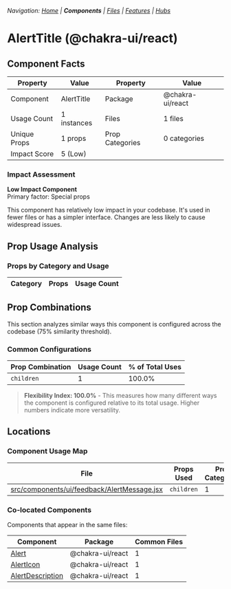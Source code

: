 
*Navigation: [Home](../../index.md) | **Components** | [Files](../../files.md) | [Features](../../features.md) | [Hubs](../../hubs.md)*



# AlertTitle (@chakra-ui/react)

## Component Facts

| Property | Value | Property | Value |
|----------|-------|----------|-------|
| Component | AlertTitle | Package | @chakra-ui/react |
| Usage Count | 1 instances | Files | 1 files |
| Unique Props | 1 props | Prop Categories | 0 categories |
| Impact Score | 5 (Low) | | |

### Impact Assessment

**Low Impact Component**  
Primary factor: Special props

This component has relatively low impact in your codebase. It&#x27;s used in fewer files or has a simpler interface. Changes are less likely to cause widespread issues.

## Prop Usage Analysis

### Props by Category and Usage

| Category | Props | Usage Count |
|----------|-------|-------------|

## Prop Combinations

This section analyzes similar ways this component is configured across the codebase (75% similarity threshold).

### Common Configurations

| Prop Combination | Usage Count | % of Total Uses |
|------------------|-------------|----------------|
| `children` | 1 | 100.0% |

> **Flexibility Index: 100.0%** - This measures how many different ways the component is configured relative to its total usage. Higher numbers indicate more versatility.

## Locations

### Component Usage Map

| File | Props Used | Prop Categories |
|------|------------|----------------|
| [src/components/ui/feedback/AlertMessage.jsx](https://github.com/star4beam/react-import-analyzer/blob/main/test-project/src/components/ui/feedback/AlertMessage.jsx) | `children` | 1 |

### Co-located Components
Components that appear in the same files:

| Component | Package | Common Files |
|-----------|---------|--------------|
| [Alert](../@chakra-ui_react/Alert.md) | @chakra-ui/react | 1 |
| [AlertIcon](../@chakra-ui_react/AlertIcon.md) | @chakra-ui/react | 1 |
| [AlertDescription](../@chakra-ui_react/AlertDescription.md) | @chakra-ui/react | 1 |
